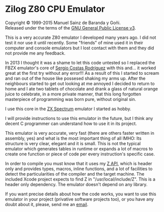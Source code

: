 # Zilog Z80 CPU Emulator
Copyright © 1999-2015 Manuel Sainz de Baranda y Goñi.  
Released under the terms of the [GNU General Public License v3](http://www.gnu.org/copyleft/gpl.html).

This is a very accurate Z80 emulator I developed many years ago. I did not test it nor use it until recently. Some "friends" of mine used it in their computer and console emulators but I lost contact with them and they did not provide me any feedback.

In 2013 I thought it was a shame to let this code untested so I replaced the FBZX emulator's core of [Sergio Costas Rodríguez](http://www.rastersoft.com/fbzx.html) with this and... it worked great at the first try without any error!!! As a result of this I started to scream and ran out of the house like possesed shaking my arms up. After the neighbours started to get out looking at me annoyed I decided to return to home and I ate two tablets of chocolate and drank a glass of natural orange juice to celebrate, in a more private manner, that this long forgotten masterpiece of programming was born pure, without original sin.

I use this core in the [ZX Spectrum](http://github.com/redcode/mZX) emulator I started as hobby.

I will provide instructions to use this emulator in the future, but I think any decent C programmer can understand how to use it in its project.

This emulator is very accurate, very fast (there are others faster written in assembly, yes) and what is the most important thing of all IMHO: Its structure is very clear, elegant and it is small. This is not the typical emulator which generates tables in runtime or expands a lot of macros to create one function or piece of code per every instruction's specific case.

In order to compile you must know that it uses my [Z API](http://github.com/redcode/Z), which is header only and provides types, macros, inline functions, and a lot of facilities to detect the particularities of the compiler and the target machine. The included Xcode project expects to find Z in "/usr/local/include/Z". This is a header only dependency. The emulator doesn't depend on any library.

If you want precise details about how the code works, you want to use this emulator in your project (privative software projects too), or you have any doubt about it, please, send me an [email](mailto:support@redcodesoftware.com).
